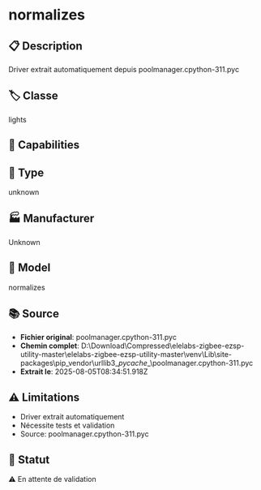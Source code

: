# normalizes

## 📋 Description
Driver extrait automatiquement depuis poolmanager.cpython-311.pyc

## 🏷️ Classe
lights

## 🔧 Capabilities


## 📡 Type
unknown

## 🏭 Manufacturer
Unknown

## 📱 Model
normalizes

## 📚 Source
- **Fichier original**: poolmanager.cpython-311.pyc
- **Chemin complet**: D:\Download\Compressed\elelabs-zigbee-ezsp-utility-master\elelabs-zigbee-ezsp-utility-master\venv\Lib\site-packages\pip\_vendor\urllib3\__pycache__\poolmanager.cpython-311.pyc
- **Extrait le**: 2025-08-05T08:34:51.918Z

## ⚠️ Limitations
- Driver extrait automatiquement
- Nécessite tests et validation
- Source: poolmanager.cpython-311.pyc

## 🚀 Statut
⚠️ En attente de validation
